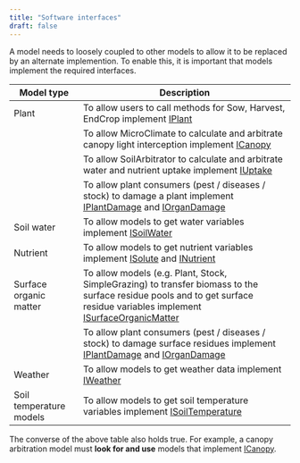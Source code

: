```yaml
---
title: "Software interfaces"
draft: false
---
```


A model needs to loosely coupled to other models to allow it to be replaced by an alternate implemention. To enable this, it is important that models implement the required interfaces.

| Model type                    | Description |
|-------------------------------|-------------------------------------------------------|
| Plant                         | To allow users to call methods for Sow, Harvest, EndCrop implement [IPlant](https://github.com/APSIMInitiative/ApsimX/blob/master/Models/Core/IPlant.cs)|
|                               | To allow MicroClimate to calculate and arbitrate canopy light interception implement [ICanopy](https://github.com/APSIMInitiative/ApsimX/blob/master/Models/Interfaces/ICanopy.cs) |     
|                               | To allow SoilArbitrator to calculate and arbitrate water and nutrient uptake implement [IUptake](https://github.com/APSIMInitiative/ApsimX/blob/master/Models/Interfaces/IUptake.cs) |
|                               | To allow plant consumers (pest / diseases / stock) to damage a plant implement [IPlantDamage](https://github.com/APSIMInitiative/ApsimX/blob/master/Models/PMF/Interfaces/IPlantDamage.cs) and [IOrganDamage](https://github.com/APSIMInitiative/ApsimX/blob/master/Models/PMF/Interfaces/IOrganDamage.cs)|
| Soil water                    | To allow models to get water variables implement [ISoilWater](https://github.com/APSIMInitiative/ApsimX/blob/master/Models/Interfaces/ISoilWater.cs)|
| Nutrient                      | To allow models to get nutrient variables implement [ISolute](https://github.com/APSIMInitiative/ApsimX/blob/master/Models/Soils/Nutrients/ISolute.cs) and [INutrient](https://github.com/APSIMInitiative/ApsimX/blob/master/Models/Soils/Nutrients/INutrient.cs)|
| Surface organic matter        | To allow models (e.g. Plant, Stock, SimpleGrazing) to transfer biomass to the surface residue pools and to get surface residue variables implement [ISurfaceOrganicMatter](https://github.com/APSIMInitiative/ApsimX/blob/master/Models/Interfaces/ISurfaceOrganicMatter.cs) |
|                               | To allow plant consumers (pest / diseases / stock) to damage surface residues implement [IPlantDamage](https://github.com/APSIMInitiative/ApsimX/blob/master/Models/PMF/Interfaces/IPlantDamage.cs) and [IOrganDamage](https://github.com/APSIMInitiative/ApsimX/blob/master/Models/PMF/Interfaces/IOrganDamage.cs)|
| Weather                       | To allow models to get weather data implement [IWeather](https://github.com/APSIMInitiative/ApsimX/blob/master/Models/Interfaces/IWeather.cs)|
| Soil temperature models       | To allow models to get soil temperature variables implement [ISoilTemperature](https://github.com/APSIMInitiative/ApsimX/blob/master/Models/Interfaces/ISoilTemperature.cs)|


The converse of the above table also holds true. For example, a canopy arbitration model must **look for and use** models that implement [ICanopy](https://github.com/APSIMInitiative/ApsimX/blob/master/Models/Interfaces/ICanopy.cs).
